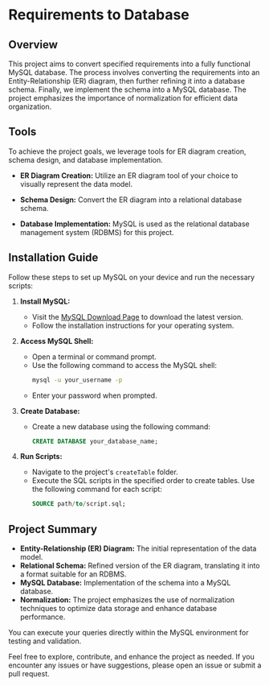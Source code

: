 # Requirements to Database

## Overview

This project aims to convert specified requirements into a fully functional MySQL database. The process involves converting the requirements into an Entity-Relationship (ER) diagram, then further refining it into a database schema. Finally, we implement the schema into a MySQL database. The project emphasizes the importance of normalization for efficient data organization.

## Tools

To achieve the project goals, we leverage tools for ER diagram creation, schema design, and database implementation.

- **ER Diagram Creation:** Utilize an ER diagram tool of your choice to visually represent the data model.

- **Schema Design:** Convert the ER diagram into a relational database schema.

- **Database Implementation:** MySQL is used as the relational database management system (RDBMS) for this project.

## Installation Guide

Follow these steps to set up MySQL on your device and run the necessary scripts:

1. **Install MySQL:**
   - Visit the [MySQL Download Page](https://dev.mysql.com/downloads/) to download the latest version.
   - Follow the installation instructions for your operating system.

2. **Access MySQL Shell:**
   - Open a terminal or command prompt.
   - Use the following command to access the MySQL shell:
     ```bash
     mysql -u your_username -p
     ```
   - Enter your password when prompted.

3. **Create Database:**
   - Create a new database using the following command:
     ```sql
     CREATE DATABASE your_database_name;
     ```

4. **Run Scripts:**
   - Navigate to the project's `createTable` folder.
   - Execute the SQL scripts in the specified order to create tables. Use the following command for each script:
     ```sql
     SOURCE path/to/script.sql;
     ```

## Project Summary

- **Entity-Relationship (ER) Diagram:** The initial representation of the data model.
- **Relational Schema:** Refined version of the ER diagram, translating it into a format suitable for an RDBMS.
- **MySQL Database:** Implementation of the schema into a MySQL database.
- **Normalization:** The project emphasizes the use of normalization techniques to optimize data storage and enhance database performance.

You can execute your queries directly within the MySQL environment for testing and validation.

Feel free to explore, contribute, and enhance the project as needed. If you encounter any issues or have suggestions, please open an issue or submit a pull request.
